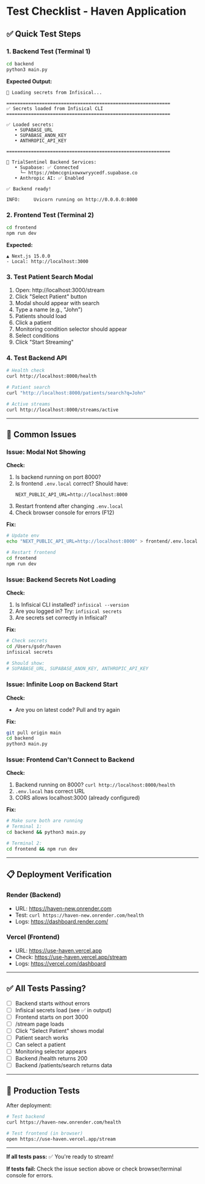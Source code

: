 # Test Checklist - Haven Application

## ✅ Quick Test Steps

### 1. Backend Test (Terminal 1)
```bash
cd backend
python3 main.py
```

**Expected Output:**
```
🔐 Loading secrets from Infisical...

============================================================
✅ Secrets loaded from Infisical CLI
============================================================

✅ Loaded secrets:
   • SUPABASE_URL
   • SUPABASE_ANON_KEY
   • ANTHROPIC_API_KEY

============================================================

🚀 TrialSentinel Backend Services:
   • Supabase: ✅ Connected
     └─ https://mbmccgnixowxwryycedf.supabase.co
   • Anthropic AI: ✅ Enabled
   
✅ Backend ready!

INFO:     Uvicorn running on http://0.0.0.0:8000
```

### 2. Frontend Test (Terminal 2)
```bash
cd frontend
npm run dev
```

**Expected:**
```
▲ Next.js 15.0.0
- Local: http://localhost:3000
```

### 3. Test Patient Search Modal

1. Open: http://localhost:3000/stream
2. Click "Select Patient" button
3. Modal should appear with search
4. Type a name (e.g., "John")
5. Patients should load
6. Click a patient
7. Monitoring condition selector should appear
8. Select conditions
9. Click "Start Streaming"

### 4. Test Backend API

```bash
# Health check
curl http://localhost:8000/health

# Patient search
curl "http://localhost:8000/patients/search?q=John"

# Active streams
curl http://localhost:8000/streams/active
```

---

## 🐛 Common Issues

### Issue: Modal Not Showing

**Check:**
1. Is backend running on port 8000?
2. Is frontend `.env.local` correct? Should have:
   ```
   NEXT_PUBLIC_API_URL=http://localhost:8000
   ```
3. Restart frontend after changing `.env.local`
4. Check browser console for errors (F12)

**Fix:**
```bash
# Update env
echo "NEXT_PUBLIC_API_URL=http://localhost:8000" > frontend/.env.local

# Restart frontend
cd frontend
npm run dev
```

### Issue: Backend Secrets Not Loading

**Check:**
1. Is Infisical CLI installed? `infisical --version`
2. Are you logged in? Try: `infisical secrets`
3. Are secrets set correctly in Infisical?

**Fix:**
```bash
# Check secrets
cd /Users/gsdr/haven
infisical secrets

# Should show:
# SUPABASE_URL, SUPABASE_ANON_KEY, ANTHROPIC_API_KEY
```

### Issue: Infinite Loop on Backend Start

**Check:**
- Are you on latest code? Pull and try again

**Fix:**
```bash
git pull origin main
cd backend
python3 main.py
```

### Issue: Frontend Can't Connect to Backend

**Check:**
1. Backend running on 8000? `curl http://localhost:8000/health`
2. `.env.local` has correct URL
3. CORS allows localhost:3000 (already configured)

**Fix:**
```bash
# Make sure both are running
# Terminal 1:
cd backend && python3 main.py

# Terminal 2:
cd frontend && npm run dev
```

---

## 📋 Deployment Verification

### Render (Backend)
- URL: https://haven-new.onrender.com
- Test: `curl https://haven-new.onrender.com/health`
- Logs: https://dashboard.render.com/

### Vercel (Frontend)
- URL: https://use-haven.vercel.app
- Check: https://use-haven.vercel.app/stream
- Logs: https://vercel.com/dashboard

---

## ✅ All Tests Passing?

- [ ] Backend starts without errors
- [ ] Infisical secrets load (see ✅ in output)
- [ ] Frontend starts on port 3000
- [ ] /stream page loads
- [ ] Click "Select Patient" shows modal
- [ ] Patient search works
- [ ] Can select a patient
- [ ] Monitoring selector appears
- [ ] Backend /health returns 200
- [ ] Backend /patients/search returns data

---

## 🚀 Production Tests

After deployment:

```bash
# Test backend
curl https://haven-new.onrender.com/health

# Test frontend (in browser)
open https://use-haven.vercel.app/stream
```

---

**If all tests pass:** ✅ You're ready to stream!

**If tests fail:** Check the issue section above or check browser/terminal console for errors.

